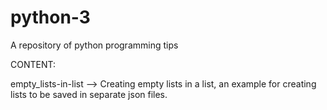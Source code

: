 # python-3
A repository of python programming tips

CONTENT:

empty_lists-in-list --> Creating empty lists in a list, an example for creating lists to be saved in separate json files.
